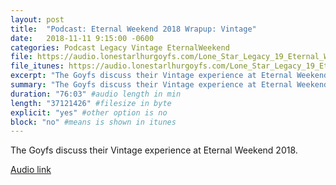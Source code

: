 ```yaml
---
layout: post
title:  "Podcast: Eternal Weekend 2018 Wrapup: Vintage"
date:   2018-11-11 9:15:00 -0600
categories: Podcast Legacy Vintage EternalWeekend
file: https://audio.lonestarlhurgoyfs.com/Lone_Star_Legacy_19_Eternal_Weekend_2018_Wrapup_Vintage.mp3
file_itunes: https://audio.lonestarlhurgoyfs.com/Lone_Star_Legacy_19_Eternal_Weekend_2018_Wrapup_Vintage.mp3
excerpt: "The Goyfs discuss their Vintage experience at Eternal Weekend 2018." 
summary: "The Goyfs discuss their Vintage experience at Eternal Weekend 2018."
duration: "76:03" #audio length in min
length: "37121426" #filesize in byte
explicit: "yes" #other option is no
block: "no" #means is shown in itunes
---
```


The Goyfs discuss their Vintage experience at Eternal Weekend 2018.

[Audio link](https://audio.lonestarlhurgoyfs.com/Lone_Star_Legacy_19_Eternal_Weekend_2018_Wrapup_Vintage.mp3)

